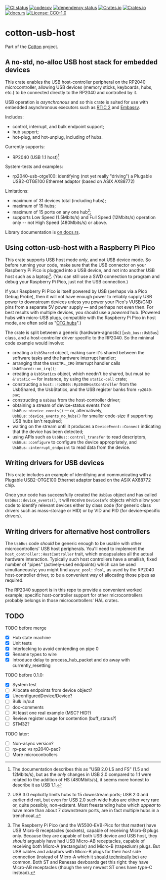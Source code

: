 [![CI status](https://github.com/pdh11/cotton/actions/workflows/ci.yml/badge.svg)](https://github.com/pdh11/cotton/actions)
[![codecov](https://codecov.io/gh/pdh11/cotton/branch/main/graph/badge.svg?token=SMSZEPGRHA)](https://codecov.io/gh/pdh11/cotton)
[![dependency status](https://deps.rs/repo/github/pdh11/cotton/status.svg)](https://deps.rs/repo/github/pdh11/cotton)
[![Crates.io](https://img.shields.io/crates/v/cotton-usb-host)](https://crates.io/crates/cotton-usb-host)
[![Crates.io](https://img.shields.io/crates/d/cotton-usb-host)](https://crates.io/crates/cotton-usb-host)
[![docs.rs](https://img.shields.io/docsrs/cotton-usb-host)](https://docs.rs/cotton-usb-host/latest/cotton_usb-host/)
[![License: CC0-1.0](https://img.shields.io/badge/License-CC0_1.0-lightgrey.svg)](http://creativecommons.org/publicdomain/zero/1.0/)

# cotton-usb-host

Part of the [Cotton](https://github.com/pdh11/cotton) project.

## A no-std, no-alloc USB host stack for embedded devices

This crate enables the USB host-controller peripheral on the RP2040
microcontroller, allowing USB devices (memory sticks, keyboards, hubs,
etc.) to be connected directly to the RP2040 and controlled by it.

USB operation is _asynchronous_ and so this crate is suited for use
with embedded asynchronous executors such as
[RTIC&nbsp;2](https://rtic.rs/2/book/en/) and
[Embassy](https://embassy.dev).

Includes:

 - control, interrupt, and bulk endpoint support;
 - hub support;
 - hot-plug, and hot-unplug, including of hubs.

Currently supports:

 - RP2040 (USB 1.1 host)[^1]

System-tests and examples:

 - rp2040-usb-otge100: identifying (not yet really "driving") a
   Plugable USB2-OTGE100 Ethernet adaptor (based on ASIX AX88772)

Limitations:

 - maximum of 31 devices total (including hubs);
 - maximum of 15 hubs;
 - maximum of 15 ports on any one hub[^2];
 - supports Low Speed (1.5Mbits/s) and Full Speed (12Mbits/s)
   operation only -- not High Speed (480Mbits/s) or above.

[^1]: The documentation describes this as "USB&nbsp;2.0 LS and FS" (1.5 and
12Mbits/s), but as the _only_ changes in USB&nbsp;2.0 compared to 1.1
were related to the addition of HS (480Mbits/s), it seems more honest
to describe it as USB&nbsp;1.1.

[^2]: USB&nbsp;3.0 explicitly limits hubs to 15 downstream ports;
USB&nbsp;2.0 and earlier did not, but even for USB&nbsp;2.0 such wide
hubs are either very rare or, quite possibly, non-existent. Most
freestanding hubs which _appear_ to have more than about 7 downstream
ports, are in fact multiple hubs in a trenchcoat.

Library documentation is [on
docs.rs](https://docs.rs/cotton-usb-host/latest/cotton_usb-host/).

## Using cotton-usb-host with a Raspberry&nbsp;Pi Pico

This crate supports USB host mode _only_, and not USB device mode. So
before running your code, make sure that the USB connector on your
Raspberry&nbsp;Pi Pico is plugged into a USB device, and not into
another USB host such as a laptop[^3]. (You can still use a SWD connection
to program and debug your Raspberry&nbsp;Pi Pico, just not the USB
connection.)

If your Raspberry&nbsp;Pi Pico is itself powered by USB (perhaps via a
Pico Debug Probe), then it will not have enough power to reliably
supply USB power to downstream devices unless you power your Pico's
VUSB/GND pins from a separate 5V power supply &mdash; and perhaps not
even then. For best results with multiple devices, you should use a
_powered_ hub. (Powered hubs with micro-USB plugs, compatible with the
Raspberry&nbsp;Pi Pico in host mode, are often sold as "[OTG
hubs](https://www.amazon.co.uk/AuviPal-Adapter-Playstation-Classic-Raspberry-Black/dp/B083WML1XB/)".)

The crate is split between a generic (hardware-agnostic) [`usb_bus::UsbBus`]
class, and a host-controller driver specific to the RP2040. So the
minimal code example would involve:

 - creating a `UsbShared` object, making sure it's shared between the
   software tasks and the hardware interrupt handler;
 - arranging that the `USBCTRL_IRQ` interrupt handler calls `UsbShared::on_irq()`;
 - creating a `UsbStatics` object, which needn't be shared, but must
   be `&'static` &mdash; for instance, by using the `static-cell` crate;
 - constructing a `host::rp2040::Rp2040HostController` from the UsbShared,
   the UsbStatics, and the USB register banks from `rp2040-pac`;
 - constructing a `UsbBus` from the host-controller driver;
 - obtaining a stream of device-status events from
   `UsbBus::device_events()` &mdash; or, alternatively,
   `UsbBus::device_events_no_hubs()` for smaller code-size if
   supporting USB hubs isn't required;
 - waiting on the stream until it produces a `DeviceEvent::Connect`
   indicating that the device has been detected;
 - using APIs such as `UsbBus::control_transfer` to read descriptors,
   `UsbBus::configure` to configure the device appropriately, and
   `UsbBus::interrupt_endpoint` to read data from the device.

[^3]: The Raspberry&nbsp;Pi Pico (and the W5500-EVB-Pico for that
matter) have USB Micro-B receptacles (sockets), capable of receiving
Micro-B plugs only. Because they are capable of both USB device and
USB host, they _should_ arguably have had USB Micro-AB receptacles,
capable of receiving both Micro-A (rectangular) and Micro-B
(trapezium) plugs. But USB cables and adaptors with Micro-B plugs for
their _host_ side connection (instead of Micro-A which it [should
technically be](https://en.wikipedia.org/wiki/USB_On-The-Go)) are
common. Both ST and Renesas devboards get this right: they have Micro-AB
receptacles (though the very newest ST ones have type-C instead).

## Writing drivers for USB devices

This crate includes an example of identifying and communicating with
a Plugable USB2-OTGE100 Ethernet adaptor based on the ASIX&nbsp;AX88772
chip.

Once your code has successfully created the `UsbBus` object and has
called `UsbBus::device_events()`, it will receive `DeviceInfo` objects
which allow your code to identify relevant devices either by class
code (for generic class drivers such as mass-storage or HID) or by VID
and PID (for device-specific drivers).

## Writing drivers for alternative host controllers

The `UsbBus` code _should_ be generic enough to be usable with other
microcontrollers' USB host peripherals. You'll need to implement the
`host_controller::HostController` trait, which encapsulates all the
actual hardware interaction. Typically such host controllers have a
smallish, fixed number of "pipes" (actively-used endpoints) which can
be used simultaneously; you might find `async_pool::Pool`, as used by
the RP2040 host-controller driver, to be a convenient way of
allocating those pipes as required.

The RP2040 support is in this repo to provide a convenient worked example;
specific host-controller support for other microcontrollers probably
belongs in those microcontrollers' HAL crates.

## TODO

TODO before merge

 - [x] Hub state machine
 - [x] Unit tests
 - [x] Interlocking to avoid contending on pipe 0
 - [x] Rename types to wire
 - [x] Introduce delay to process_hub_packet and do away with currently_resetting

TODO before 0.1.0:

 - [x] System test
 - [ ] Allocate endpoints from device object?
 - [x] UnconfiguredDevice/Device?
 - [ ] Bulk in/out
 - [ ] doc-comments
 - [ ] At least one real example (MSC? HID?)
 - [ ] Review register usage for contention (buff_status?)
 - [ ] STM32?

TODO later:

 - [ ] Non-async version?
 - [ ] rp-pac vs rp2040-pac?
 - [ ] More microcontrollers
